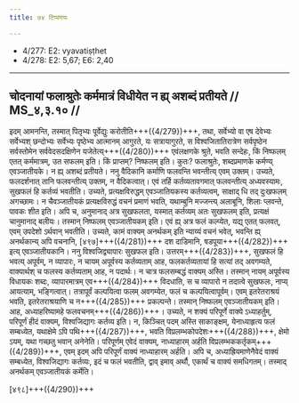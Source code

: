 ```yaml
---
title: ७४ टिप्पणयः

---
```

- 4/277: E2: vyavatiṣṭhet
- 4/278: E2: 5,67; E6: 2,40

____________________________________________


## चोदनायां फलाश्रुतेः कर्ममात्रं विधीयेत न ह्य् अशब्दं प्रतीयते // MS_४,३.१० //

इदम् आमनन्ति, तस्मात् पितृभ्यः पूर्वेद्युः करोतीति+++({4/279})+++, तथा, सर्वेभ्यो वा एष देवेभ्यः सर्वेभ्यश् छन्दोभ्यः सर्वेभ्यः पृष्ठेभ्य आत्मानम् आगुरते, यः सत्रायागुरते, स विश्वजितातिरात्रेण सर्वपृष्ठेन सर्वस्तोमेन सर्ववेदसदक्षिणेन यजेतेत्य्+++({4/280})+++ एवंलक्षणके श्रुते, भवति सन्देहः, किं निष्फलम् एतत् कर्ममात्रम्, उत सफलम् इति। किं प्राप्तम्? निष्फलम् इति। कुतः? फलाश्रुतेः, शब्दप्रमाणके कर्मण्य् एवञ्जातीयके। न ह्य् अशब्दं प्रतीयते।
ननु वैदिकानि कर्माणि फलवन्ति भवन्तीत्य् एवम् उक्तम्। उच्यते, फलदर्शनात् तानि फलवन्तीत्य् उक्तम्, न वैदिकत्वात्। एवं तर्हि कर्तव्यतावगमात् फलवन्तीत्य् अध्यवस्यामः, सुखफलं हि कर्तव्यं भवतीति। उच्यते, प्रत्यक्षविरुद्धम् एवञ्जातियकस्य कर्तव्यत्वम्, साक्षाद् धि तद् दुःखफलम् अगच्छामः। न चैवञ्जातीयकं प्रत्यक्षविरुद्धं वचनं प्रमाणं भवति, यथाम्बुनि मज्जन्त्य् अलाबूनि, शिलाः प्लवन्ते, पावकः शीत इति। अपि च, अनुमानाद् अत्र सुखफलता, यस्मात् कर्तव्यम् अतः सुखफलम् इति, प्रत्यक्षं चानुमानाद् बलीयः। तस्मान् निष्फलम् एवञ्जातीयकम् इति।
एवं ह्य् अत्र फलं कल्प्येत, यद्य् एतत् फलवत्, एवम् उपदेशो ऽर्थवान् भवतीति। उच्यते, कामं वाक्यम् अनर्थकम् इति न्याय्यं वचनं भवेत्, भवन्ति ह्य् अनर्थकान्य् अपि वचनानि, [४९७]+++({4/281})+++ दश दाडिमानि, षडपूया+++({4/282})+++ इत्य् एवञ्जातीयकानि। ननु विश्वजिद्व्यापारः सुखफल इति। उत्तरम्+++({4/283})+++, सुखफलं हि भवत्य् अपूर्वम्, न व्यापारः, न चायम् अपूर्वस्य कर्तव्यताम् आह, फलकर्तव्यतायां हि सत्यां तद् अवगम्यते, वाक्यार्थश् च फलस्य कर्तव्यताम् आह, न पदार्थः। न चात्र फलसम्बद्धं वाक्यम् अस्ति। तस्मान् नायम् अपूर्वस्य विधायकः शब्दः, व्यापारमात्रम् एव+++({4/284})+++ विदधाति, स च व्यापारो न तदात्वे सुखफलः, नाप्य् आयत्याम्, भङ्गित्वात्। तत्रापूर्वं कल्पयित्वा फलम् अवगम्येत, फलं च कल्पयित्वापूर्वम्। एवम् इतरेतराश्रयं भवति, इतरेतराश्रयाणि च न+++({4/285})+++ प्रकल्पन्ते। तस्मान् निष्फलम् एवञ्जातीयकम् इति।
आह, अध्याहरिष्यामहे फलवचनम्+++({4/286})+++। उच्यते, न शक्यं परिपूर्णे वाक्ये ऽध्याहर्तुम्, परिपूर्णं हीदं वाक्यम्, विश्वजिद्यागः कर्तव्य इति। न, किञ्चित् पदम् अस्ति साकाङ्क्षम्, येनाध्याहृत्य फलं सम्बध्येत, यथाक्षेमे ऽपि पथि+++({4/287})+++, भवति विप्रलम्भकोपदेशः+++({4/288})+++, क्षेमो ऽयम्, यथा गच्छतु भवान् अनेनेति। परिपूर्णम् एवेदं वाक्यम्, नाध्याहारम् अर्हति विप्रलम्भककर्तृकम्+++({4/289})+++, एवम् इदम् अपि परिपूर्णं वाक्यं नाध्याहारम् अर्हति। अपि च, अध्याह्रियमाणेनैवेदं वाक्यं सम्बध्येत, विश्वजिद्यागः कर्तव्यः, इदं च फलं भवतीति, द्वाव् इमाव् अर्थौ, एकार्थं च वाक्यं समधिगतम्। तस्माद् अनर्थकम् एवञ्जातीयकं कर्मेति।

[४९८]+++({4/290})+++